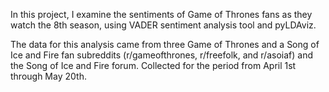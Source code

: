 In this project, I examine the sentiments of Game of Thrones fans as they watch the 8th season, using VADER sentiment analysis tool and pyLDAviz.

The data for this analysis came from three Game of Thrones and a Song of Ice and Fire fan subreddits (r/gameofthrones, r/freefolk, and r/asoiaf) and the Song of Ice and Fire forum. Collected for the period from April 1st through May 20th.


